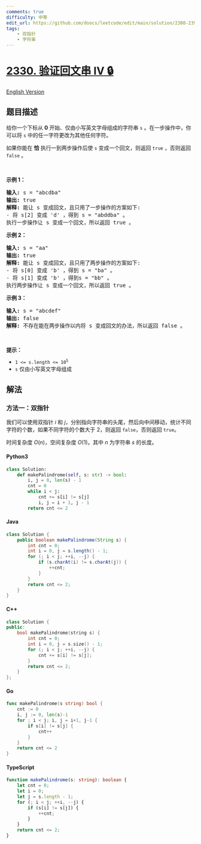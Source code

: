 ```yaml
---
comments: true
difficulty: 中等
edit_url: https://github.com/doocs/leetcode/edit/main/solution/2300-2399/2330.Valid%20Palindrome%20IV/README.md
tags:
    - 双指针
    - 字符串
---
```


<!-- problem:start -->

# [2330. 验证回文串 IV 🔒](https://leetcode.cn/problems/valid-palindrome-iv)

[English Version](/solution/2300-2399/2330.Valid%20Palindrome%20IV/README_EN.md)

## 题目描述

<!-- description:start -->

<p>给你一个下标从 <strong>0</strong> 开始、仅由小写英文字母组成的字符串 <code>s</code> 。在一步操作中，你可以将 <code>s</code> 中的任一字符更改为其他任何字符。</p>

<p>如果你能在 <strong>恰</strong> 执行一到两步操作后使 <code>s</code> 变成一个回文，则返回 <code>true</code> ，否则返回 <code>false</code> 。</p>

<p>&nbsp;</p>

<p><strong>示例 1：</strong></p>

<pre>
<strong>输入:</strong> s = "abcdba"
<strong>输出:</strong> true
<strong>解释:</strong> 能让 s 变成回文，且只用了一步操作的方案如下:
- 将 s[2] 变成 'd' ，得到 s = "abddba" 。
执行一步操作让 s 变成一个回文，所以返回 true 。
</pre>

<p><strong>示例 2：</strong></p>

<pre>
<strong>输入:</strong> s = "aa"
<strong>输出:</strong> true
<strong>解释:</strong> 能让 s 变成回文，且只用了两步操作的方案如下:
- 将 s[0] 变成 'b' ，得到 s = "ba" 。
- 将 s[1] 变成 'b' ，得到s = "bb" 。
执行两步操作让 s 变成一个回文，所以返回 true 。 
</pre>

<p><strong>示例 3：</strong></p>

<pre>
<strong>输入:</strong> s = "abcdef"
<strong>输出:</strong> false
<strong>解释:</strong> 不存在能在两步操作以内将 s 变成回文的办法，所以返回 false 。
</pre>

<p>&nbsp;</p>

<p><strong>提示：</strong></p>

<ul>
	<li><code>1 &lt;= s.length &lt;= 10<sup>5</sup></code></li>
	<li><code>s</code> 仅由小写英文字母组成</li>
</ul>

<!-- description:end -->

## 解法

<!-- solution:start -->

### 方法一：双指针

我们可以使用双指针 $i$ 和 $j$，分别指向字符串的头尾，然后向中间移动，统计不同字符的个数，如果不同字符的个数大于 $2$，则返回 `false`，否则返回 `true`。

时间复杂度 $O(n)$，空间复杂度 $O(1)$。其中 $n$ 为字符串 $s$ 的长度。

<!-- tabs:start -->

#### Python3

```python
class Solution:
    def makePalindrome(self, s: str) -> bool:
        i, j = 0, len(s) - 1
        cnt = 0
        while i < j:
            cnt += s[i] != s[j]
            i, j = i + 1, j - 1
        return cnt <= 2
```

#### Java

```java
class Solution {
    public boolean makePalindrome(String s) {
        int cnt = 0;
        int i = 0, j = s.length() - 1;
        for (; i < j; ++i, --j) {
            if (s.charAt(i) != s.charAt(j)) {
                ++cnt;
            }
        }
        return cnt <= 2;
    }
}
```

#### C++

```cpp
class Solution {
public:
    bool makePalindrome(string s) {
        int cnt = 0;
        int i = 0, j = s.size() - 1;
        for (; i < j; ++i, --j) {
            cnt += s[i] != s[j];
        }
        return cnt <= 2;
    }
};
```

#### Go

```go
func makePalindrome(s string) bool {
	cnt := 0
	i, j := 0, len(s)-1
	for ; i < j; i, j = i+1, j-1 {
		if s[i] != s[j] {
			cnt++
		}
	}
	return cnt <= 2
}
```

#### TypeScript

```ts
function makePalindrome(s: string): boolean {
    let cnt = 0;
    let i = 0;
    let j = s.length - 1;
    for (; i < j; ++i, --j) {
        if (s[i] != s[j]) {
            ++cnt;
        }
    }
    return cnt <= 2;
}
```

<!-- tabs:end -->

<!-- solution:end -->

<!-- problem:end -->
